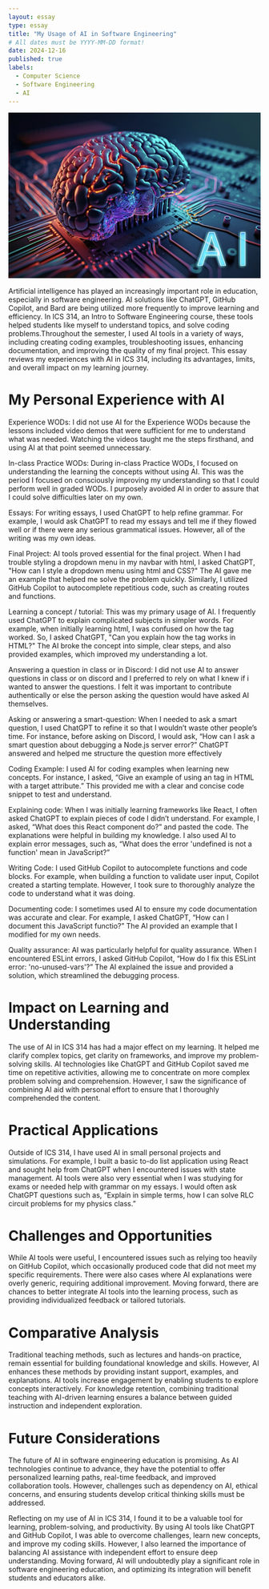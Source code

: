 ```yaml
---
layout: essay
type: essay
title: "My Usage of AI in Software Engineering"
# All dates must be YYYY-MM-DD format!
date: 2024-12-16
published: true
labels:
  - Computer Science
  - Software Engineering
  - AI
---
```

<img width="700px" class="rounded float-start pe-4 justify-content-center" src="../img/ai.jpeg">

Artificial intelligence has played an increasingly important role in education, especially in software engineering. AI solutions like ChatGPT, GitHub Copilot, and Bard are being utilized more frequently to improve learning and efficiency. In ICS 314, an Intro to Software Engineering course, these tools helped students like myself to understand topics, and solve coding problems.Throughout the semester, I used AI tools in a variety of ways, including creating coding examples, troubleshooting issues, enhancing documentation, and improving the quality of my final project. This essay reviews my experiences with AI in ICS 314, including its advantages, limits, and overall impact on my learning journey.

# My Personal Experience with AI
Experience WODs:
I did not use AI for the Experience WODs because the lessons included video demos that were sufficient for me to understand what was needed.   Watching the videos taught me the steps firsthand, and using AI at that point seemed unnecessary.

In-class Practice WODs:
During in-class Practice WODs, I focused on understanding the learning the concepts without using AI. This was the period I focused on consciously improving my understanding so that I could perform well in graded WODs. I purposely avoided AI in order to assure that I could solve difficulties later on my own.

Essays:
For writing essays, I used ChatGPT to help refine grammar. For example, I would ask ChatGPT to read my essays and tell me if they flowed well or if there were any serious grammatical issues. However, all of the writing was my own ideas.

Final Project:
AI tools proved essential for the final project. When I had trouble styling a dropdown menu in my navbar with html, I asked ChatGPT, "How can I style a dropdown menu using html and CSS?" The AI gave me an example that helped me solve the problem quickly. Similarly, I utilized GitHub Copilot to autocomplete repetitious code, such as creating routes and functions.

Learning a concept / tutorial:
This was my primary usage of AI. I frequently used ChatGPT to explain complicated subjects in simpler words. For example, when initially learning html, I was confused on how the <a> tag worked. So, I asked ChatGPT, "Can you explain how the <a> tag works in HTML?" The AI broke the concept into simple, clear steps, and also provided examples, which improved my understanding a lot.

Answering a question in class or in Discord:
I did not use AI to answer questions in class or on discord and I preferred to rely on what I knew if i wanted to answer the questions. I felt it was important to contribute authentically or else the person asking the question would have asked AI themselves.

Asking or answering a smart-question:
When I needed to ask a smart question, I used ChatGPT to refine it so that I wouldn’t waste other people’s time. For instance, before asking on Discord, I would ask, “How can I ask a smart question about debugging a Node.js server error?” ChatGPT answered and helped me structure the question more effectively

Coding Example:
I used AI for coding examples when learning new concepts. For instance, I asked, “Give an example of using an tag in HTML with a target attribute.” This provided me with a clear and concise code snippet to test and understand.

Explaining code:
When I was initially learning frameworks like React, I often asked ChatGPT to explain pieces of code I didn’t understand. For example, I asked, “What does this React component do?” and pasted the code. The explanations were helpful in building my knowledge. I also used AI to explain error messages, such as, “What does the error 'undefined is not a function' mean in JavaScript?”

Writing Code:
I used GitHub Copilot to autocomplete functions and code blocks. For example, when building a function to validate user input, Copilot created a starting template. However, I took sure to thoroughly analyze the code to understand what it was doing.

Documenting code:
I sometimes used AI to ensure my code documentation was accurate and clear. For example, I asked ChatGPT, “How can I document this JavaScript functio?” The AI provided an example that I modified for my own needs.

Quality assurance:
AI was particularly helpful for quality assurance. When I encountered ESLint errors, I asked GitHub Copilot, “How do I fix this ESLint error: 'no-unused-vars'?” The AI explained the issue and provided a solution, which streamlined the debugging process.

# Impact on Learning and Understanding
The use of AI in ICS 314 has had a major effect on my learning. It helped me clarify complex topics, get clarity on frameworks, and improve my problem-solving skills. AI technologies like ChatGPT and GitHub Copilot saved me time on repetitive activities, allowing me to concentrate on more complex problem solving and comprehension. However, I saw the significance of combining AI aid with personal effort to ensure that I thoroughly comprehended the content.

# Practical Applications
Outside of ICS 314, I have used AI in small personal projects and simulations. For example, I built a basic to-do list application using React and sought help from ChatGPT when I encountered issues with state management. AI tools were also very essential when I was studying for exams or needed help with grammar on my essays. I would often ask ChatGPT questions such as, “Explain in simple terms, how I can solve RLC circuit problems for my physics class.”

# Challenges and Opportunities
While AI tools were useful, I encountered issues such as relying too heavily on GitHub Copilot, which occasionally produced code that did not meet my specific requirements. There were also cases where AI explanations were overly generic, requiring additional improvement.   Moving forward, there are chances to better integrate AI tools into the learning process, such as providing individualized feedback or tailored tutorials.

# Comparative Analysis
Traditional teaching methods, such as lectures and hands-on practice, remain essential for building foundational knowledge and skills. However, AI enhances these methods by providing instant support, examples, and explanations. AI tools increase engagement by enabling students to explore concepts interactively. For knowledge retention, combining traditional teaching with AI-driven learning ensures a balance between guided instruction and independent exploration.

# Future Considerations
The future of AI in software engineering education is promising. As AI technologies continue to advance, they have the potential to offer personalized learning paths, real-time feedback, and improved collaboration tools. However, challenges such as dependency on AI, ethical concerns, and ensuring students develop critical thinking skills must be addressed.

Reflecting on my use of AI in ICS 314, I found it to be a valuable tool for learning, problem-solving, and productivity. By using AI tools like ChatGPT and GitHub Copilot, I was able to overcome challenges, learn new concepts, and improve my coding skills. However, I also learned the importance of balancing AI assistance with independent effort to ensure deep understanding. Moving forward, AI will undoubtedly play a significant role in software engineering education, and optimizing its integration will benefit students and educators alike.






